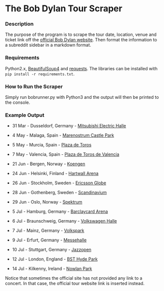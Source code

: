 
# The Bob Dylan Tour Scraper
### Description
The purpose of the program is to scrape the tour date, location, venue and ticket link off the [official Bob Dylan website](https://www.bobdylan.com/on-tour/).
Then format the information to a subreddit sidebar in a markdown format.

### Requirements
Python2.x, [BeautifulSoup4](https://www.crummy.com/software/BeautifulSoup/bs4/doc/) and [requests](http://docs.python-requests.org/en/master/). The libraries can be installed with `pip install -r requirements.txt`.

### How to Run the Scraper
Simply run bobrunner.py with Python3 and the output will then be printed to the console.

### Example Output
* 31 Mar - Dusseldorf, Germany - [Mitsubishi Electric Halle](https://www.ticketmaster.de/artist/bob-dylan-tickets/1607?cities=60055)

* 4 May - Malaga, Spain - [Marenostrum Castle Park](https://www.bobdylan.com/on-tour/)
* 5 May - Murcia, Spain - [Plaza de Toros](https://www.bobdylan.com/on-tour/)
* 7 May - Valencia, Spain - [Plaza de Toros de Valencia](https://www.bobdylan.com/on-tour/)
* 21 Jun - Bergen, Norway - [Koengen](https://www.ticketmaster.no/event/593577)
* 24 Jun - Helsinki, Finland - [Hartwall Arena](https://www.ticketmaster.fi/event/244861)
* 26 Jun - Stockholm, Sweden - [Ericsson Globe](http://axs.com/se/events/365878/bob-dylan-tickets?skin=livenationse)
* 28 Jun - Gothenberg, Sweden - [Scandinavium](https://www.ticketmaster.se/event/bob-dylan-biljetter/532495)
* 29 Jun - Oslo, Norway - [Spektrum](https://www.ticketmaster.no/event/593503)
* 5 Jul - Hamburg, Germany - [Barclaycard Arena](https://www.ticketmaster.de/artist/bob-dylan-tickets/1607?cities=60075)
* 6 Jul - Braunschweig, Germany - [Volkswagen Halle](https://www.ticketmaster.de/artist/bob-dylan-tickets/1607?cities=61600)
* 7 Jul - Mainz, Germany - [Volkspark](https://www.ticketmaster.de/artist/bob-dylan-tickets/1607?cities=66755)
* 9 Jul - Erfurt, Germany - [Messehalle](https://www.ticketmaster.de/event/bob-dylan-tickets/312335)
* 10 Jul - Stuttgart, Germany - [Jazzopen](https://www.bobdylan.com/on-tour/)
* 12 Jul - London, England - [BST Hyde Park](https://www.axs.com/uk/events/357515/bob-dylan-and-neil-young-tickets/promop%20age/13931?skin=bst)
* 14 Jul - Kilkenny, Ireland - [Nowlan Park](https://www.ticketmaster.ie/promo/gxllqn)

Notice that sometimes the official site has not provided any link to a concert. In that case, the official tour website link is inserted instead.
